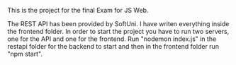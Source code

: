 This is the project for the final Exam for JS Web.

The REST API has been provided by SoftUni. I have writen everything inside the frontend folder.
In order to start the project you have to run two servers, one for the API and one for the frontend.
Run "nodemon index.js" in the restapi folder for the backend to start and then in the frontend folder run "npm start".


